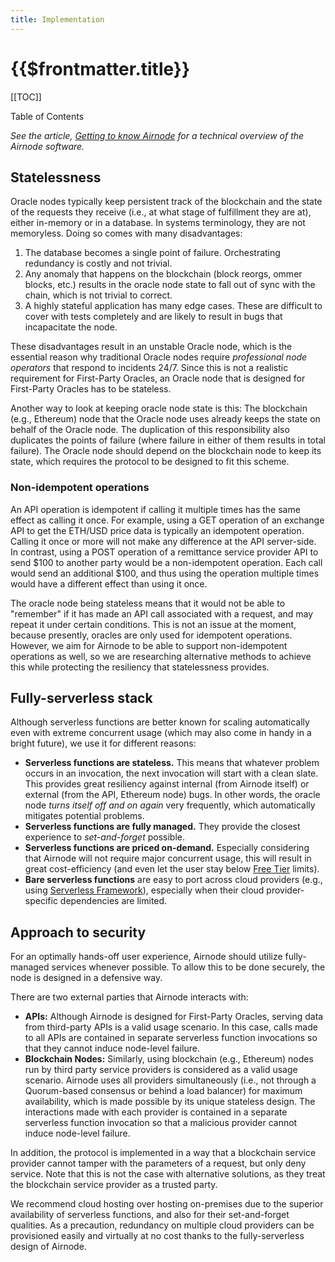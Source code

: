 ```yaml
---
title: Implementation
---
```


# {{$frontmatter.title}}

[[TOC]]

<Version selectedVersion="next" />

<div class="toc-label">Table of Contents</div>

*See the article, [Getting to know Airnode](https://medium.com/api3/getting-to-know-airnode-162e50ea243e) for a technical overview of the Airnode software.*

## Statelessness

Oracle nodes typically keep persistent track of the blockchain and the state of the requests they receive (i.e., at what stage of fulfillment they are at), either in-memory or in a database. In systems terminology, they are not memoryless. Doing so comes with many disadvantages:

1. The database becomes a single point of failure. Orchestrating redundancy is costly and not trivial.
2. Any anomaly that happens on the blockchain (block reorgs, ommer blocks, etc.) results in the oracle node state to fall out of sync with the chain, which is not trivial to correct.
3. A highly stateful application has many edge cases. These are difficult to cover with tests completely and are likely to result in bugs that incapacitate the node.

These disadvantages result in an unstable Oracle node, which is the essential reason why traditional Oracle nodes require *professional node operators* that respond to incidents 24/7. Since this is not a realistic requirement for First-Party Oracles, an Oracle node that is designed for First-Party Oracles has to be stateless.

Another way to look at keeping oracle node state is this: The blockchain (e.g., Ethereum) node that the Oracle node uses already keeps the state on behalf of the Oracle node. The duplication of this responsibility also duplicates the points of failure (where failure in either of them results in total failure). The Oracle node should depend on the blockchain node to keep its state, which requires the protocol to be designed to fit this scheme.

### Non-idempotent operations

An API operation is idempotent if calling it multiple times has the same effect as calling it once.
For example, using a GET operation of an exchange API to get the ETH/USD price data is typically an idempotent operation. Calling it once or more will not make any difference at the API server-side. In contrast, using a POST operation of a remittance service provider API to send $100 to another party would be a non-idempotent operation. Each call would send an additional $100, and thus using the operation multiple times would have a different effect than using it once.

The oracle node being stateless means that it would not be able to "remember" if it has made an API call associated with a request, and may repeat it under certain conditions. This is not an issue at the moment, because presently, oracles are only used for idempotent operations. However, we aim for Airnode to be able to support non-idempotent operations as well, so we are researching alternative methods to achieve this while protecting the resiliency that statelessness provides.

## Fully-serverless stack

Although serverless functions are better known for scaling automatically even with extreme concurrent usage (which may also come in handy in a bright future), we use it for different reasons:

* **Serverless functions are stateless.** This means that whatever problem occurs in an invocation, the next invocation will start with a clean slate. This provides great resiliency against internal (from Airnode itself) or external (from the API, Ethereum node) bugs. In other words, the oracle node *turns itself off and on again* very frequently, which automatically mitigates potential problems.
* **Serverless functions are fully managed.** They provide the closest experience to *set-and-forget* possible.
* **Serverless functions are priced on-demand.** Especially considering that Airnode will not require major concurrent usage, this will result in great cost-efficiency (and even let the user stay below [Free Tier](https://aws.amazon.com/free) limits).
* **Bare serverless functions** are easy to port across cloud providers (e.g., using [Serverless Framework](https://www.serverless.com/)), especially when their cloud provider-specific dependencies are limited.

## Approach to security

For an optimally hands-off user experience, Airnode should utilize fully-managed services whenever possible. To allow this to be done securely, the node is designed in a defensive way.

There are two external parties that Airnode interacts with:

* **APIs:** Although Airnode is designed for First-Party Oracles, serving data from third-party APIs is a valid usage scenario. In this case, calls made to all APIs are contained in separate serverless function invocations so that they cannot induce node-level failure.
* **Blockchain Nodes:** Similarly, using blockchain (e.g., Ethereum) nodes run by third party service providers is considered as a valid usage scenario. Airnode uses all providers simultaneously (i.e., not through a Quorum-based consensus or behind a load balancer) for maximum availability, which is made possible by its unique stateless design. The interactions made with each provider is contained in a separate serverless function invocation so that a malicious provider cannot induce node-level failure.

In addition, the protocol is implemented in a way that a blockchain service provider cannot tamper with the parameters of a request, but only deny service. Note that this is not the case with alternative solutions, as they treat the blockchain service provider as a trusted party.

We recommend cloud hosting over hosting on-premises due to the superior availability of serverless functions, and also for their set-and-forget qualities. As a precaution, redundancy on multiple cloud providers can be provisioned easily and virtually at no cost thanks to the fully-serverless design of Airnode.
